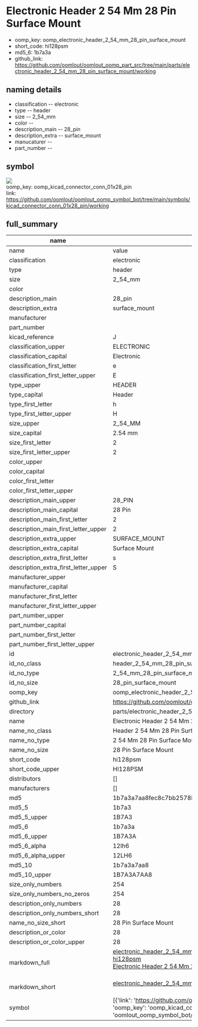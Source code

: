 # Electronic Header 2 54 Mm 28 Pin Surface Mount

  
* oomp_key: oomp_electronic_header_2_54_mm_28_pin_surface_mount 
* short_code: hi128psm
* md5_6: 1b7a3a  
* github_link: https://github.com/oomlout/oomlout_oomp_part_src/tree/main/parts/electronic_header_2_54_mm_28_pin_surface_mount/working  
## naming details
* classification -- electronic
* type -- header
* size -- 2_54_mm
* color -- 
* description_main -- 28_pin
* description_extra -- surface_mount
* manucaturer -- 
* part_number -- 



## symbol

![](symbol/{index}/working/working_600.png)  
oomp_key: oomp_kicad_connector_conn_01x28_pin  
link: https://github.com/oomlout/oomlout_oomp_symbol_bot/tree/main/symbols/kicad_connector_conn_01x28_pin/working  


## full_summary
| name | value | 
| --- | --- | 
| name | value | 
| classification | electronic | 
| type | header | 
| size | 2_54_mm | 
| color |  | 
| description_main | 28_pin | 
| description_extra | surface_mount | 
| manufacturer |  | 
| part_number |  | 
| kicad_reference | J | 
| classification_upper | ELECTRONIC | 
| classification_capital | Electronic | 
| classification_first_letter | e | 
| classification_first_letter_upper | E | 
| type_upper | HEADER | 
| type_capital | Header | 
| type_first_letter | h | 
| type_first_letter_upper | H | 
| size_upper | 2_54_MM | 
| size_capital | 2.54 mm | 
| size_first_letter | 2 | 
| size_first_letter_upper | 2 | 
| color_upper |  | 
| color_capital |  | 
| color_first_letter |  | 
| color_first_letter_upper |  | 
| description_main_upper | 28_PIN | 
| description_main_capital | 28 Pin | 
| description_main_first_letter | 2 | 
| description_main_first_letter_upper | 2 | 
| description_extra_upper | SURFACE_MOUNT | 
| description_extra_capital | Surface Mount | 
| description_extra_first_letter | s | 
| description_extra_first_letter_upper | S | 
| manufacturer_upper |  | 
| manufacturer_capital |  | 
| manufacturer_first_letter |  | 
| manufacturer_first_letter_upper |  | 
| part_number_upper |  | 
| part_number_capital |  | 
| part_number_first_letter |  | 
| part_number_first_letter_upper |  | 
| id | electronic_header_2_54_mm_28_pin_surface_mount | 
| id_no_class | header_2_54_mm_28_pin_surface_mount | 
| id_no_type | 2_54_mm_28_pin_surface_mount | 
| id_no_size | 28_pin_surface_mount | 
| oomp_key | oomp_electronic_header_2_54_mm_28_pin_surface_mount | 
| github_link | https://github.com/oomlout/oomlout_oomp_part_src/tree/main/parts/electronic_header_2_54_mm_28_pin_surface_mount/working | 
| directory | parts/electronic_header_2_54_mm_28_pin_surface_mount | 
| name | Electronic Header 2 54 Mm 28 Pin Surface Mount | 
| name_no_class | Header 2 54 Mm 28 Pin Surface Mount | 
| name_no_type | 2 54 Mm 28 Pin Surface Mount | 
| name_no_size | 28 Pin Surface Mount | 
| short_code | hi128psm | 
| short_code_upper | HI128PSM | 
| distributors | [] | 
| manufacturers | [] | 
| md5 | 1b7a3a7aa8fec8c7bb2578b64abfc9a9 | 
| md5_5 | 1b7a3 | 
| md5_5_upper | 1B7A3 | 
| md5_6 | 1b7a3a | 
| md5_6_upper | 1B7A3A | 
| md5_6_alpha | 12lh6 | 
| md5_6_alpha_upper | 12LH6 | 
| md5_10 | 1b7a3a7aa8 | 
| md5_10_upper | 1B7A3A7AA8 | 
| size_only_numbers | 254 | 
| size_only_numbers_no_zeros | 254 | 
| description_only_numbers | 28 | 
| description_only_numbers_short | 28 | 
| name_no_size_short | 28 Pin Surface Mount | 
| description_or_color | 28 | 
| description_or_color_upper | 28 | 
| markdown_full | [electronic_header_2_54_mm_28_pin_surface_mount](https://github.com/oomlout/oomlout_oomp_part_src/tree/main/parts/electronic_header_2_54_mm_28_pin_surface_mount/working)<br>[hi128psm](https://github.com/oomlout/oomlout_oomp_part_src/tree/main/parts/electronic_header_2_54_mm_28_pin_surface_mount/working)<br>[Electronic Header 2 54 Mm 28 Pin Surface Mount](https://github.com/oomlout/oomlout_oomp_part_src/tree/main/parts/electronic_header_2_54_mm_28_pin_surface_mount/working)<br><br> | 
| markdown_short | [electronic_header_2_54_mm_28_pin_surface_mount](https://github.com/oomlout/oomlout_oomp_part_src/tree/main/parts/electronic_header_2_54_mm_28_pin_surface_mount/working)<br><br> | 
| symbol | [{'link': 'https://github.com/oomlout/oomlout_oomp_symbol_bot/tree/main/symbols/kicad_connector_conn_01x28_pin', 'oomp_key': 'oomp_kicad_connector_conn_01x28_pin', 'directory': 'oomlout_oomp_symbol_bot/symbols/kicad_connector_conn_01x28_pin//working/working.kicad_sym', 'index': 0}] | 

